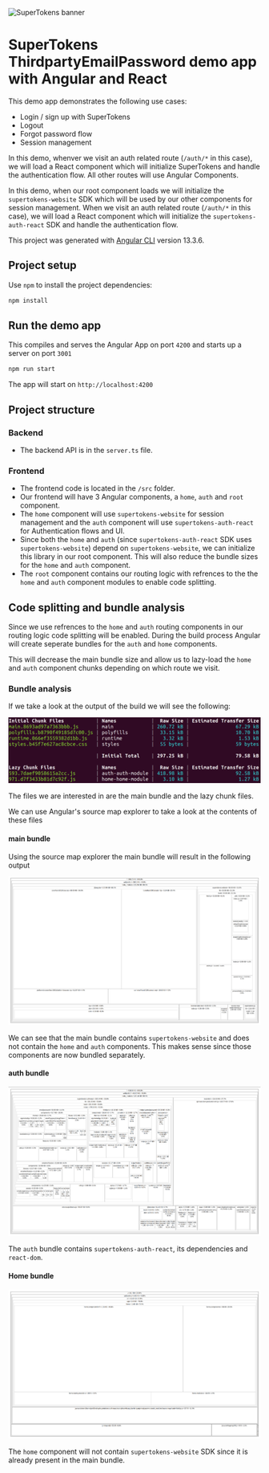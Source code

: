 ![SuperTokens banner](https://raw.githubusercontent.com/supertokens/supertokens-logo/master/images/Artboard%20%E2%80%93%2027%402x.png)

# SuperTokens ThirdpartyEmailPassword demo app with Angular and React

This demo app demonstrates the following use cases:

-   Login / sign up with SuperTokens
-   Logout
-   Forgot password flow
-   Session management

In this demo, whenver we visit an auth related route (`/auth/*` in this case), we will load a React component which will initialize SuperTokens and handle the authentication flow. All other routes will use Angular Components.

In this demo, when our root component loads we will initialize the `supertokens-website` SDK which will be used by our other components for session management. When we visit an auth related route (`/auth/*` in this case), we will load a React component which will initialize the `supertokens-auth-react` SDK and handle the authentication flow.

This project was generated with [Angular CLI](https://github.com/angular/angular-cli) version 13.3.6.

## Project setup

Use `npm` to install the project dependencies:

```bash
npm install
```

## Run the demo app

This compiles and serves the Angular App on port `4200` and starts up a server on port `3001`

```bash
npm run start
```

The app will start on `http://localhost:4200`

## Project structure

### Backend

-   The backend API is in the `server.ts` file.

### Frontend

-   The frontend code is located in the `/src` folder.
-   Our frontend will have 3 Angular components, a `home`, `auth` and `root` component.
-   The `home` component will use `supertokens-website` for session management and the `auth` component will use `supertokens-auth-react` for Authentication flows and UI.
-   Since both the `home` and `auth` (since `supertokens-auth-react` SDK uses `supertokens-website`) depend on `supertokens-website`, we can initialize this library in our root component. This will also reduce the bundle sizes for the `home` and `auth` component.
-   The `root` component contains our routing logic with refrences to the the `home` and `auth` component modules to enable code splitting.

## Code splitting and bundle analysis

Since we use refrences to the `home` and `auth` routing components in our routing logic code splitting will be enabled. During the build process Angular will create seperate bundles for the `auth` and `home` components.

This will decrease the main bundle size and allow us to lazy-load the `home` and `auth` component chunks depending on which route we visit.

### Bundle analysis

If we take a look at the output of the build we will see the following:

![Bundle log](./images/angular_build_output.png)

The files we are interested in are the main bundle and the lazy chunk files.

We can use Angular's source map explorer to take a look at the contents of these files

#### main bundle

Using the source map explorer the main bundle will result in the following output

![main bundle](./images/main_bundle_source_map.png)

We can see that the main bundle contains `supertokens-website` and does not contain the `home` and `auth` components. This makes sense since those components are now bundled separately.

#### auth bundle

![auth bundle](./images/auth_bundle_source_map.png)

The `auth` bundle contains `supertokens-auth-react`, its dependencies and `react-dom`.

#### Home bundle

![home module bundle](./images/home_bundle_source_map.png)

The `home` component will not contain `supertokens-website` SDK since it is already present in the main bundle.
